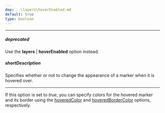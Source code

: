 ```yaml
---
dep: ..\layers\hoverEnabled.md
default: true
type: boolean
---
```

---
##### deprecated
Use the **layers** | **hoverEnabled** option instead.

##### shortDescription
Specifies whether or not to change the appearance of a marker when it is hovered over.

---
If this option is set to *true*, you can specify colors for the hovered marker and its border using the [hoveredColor](/api-reference/20%20Data%20Visualization%20Widgets/70%20dxVectorMap/1%20Configuration/markerSettings/hoveredColor.md '/Documentation/ApiReference/Data_Visualization_Widgets/dxVectorMap/Configuration/markerSettings/#hoveredColor') and [hoveredBorderColor](/api-reference/20%20Data%20Visualization%20Widgets/70%20dxVectorMap/1%20Configuration/markerSettings/hoveredBorderColor.md '/Documentation/ApiReference/Data_Visualization_Widgets/dxVectorMap/Configuration/markerSettings/#hoveredBorderColor') options, respectively.